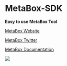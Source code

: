 # MetaBox-SDK

**Easy to use MetaBox Tool**

[MetaBox Website](https://metabox.rocks/)

[MetaBox Twitter](https://twitter.com/MetaBox_IC)

[MetaBox Documentation](https://metabox.gitbook.io/metabox-docs/)

![](http://scf3f-cyaaa-aaaal-aas3q-cai.raw.ic0.app/fk/1lSD8Nfc1WiBqd20_Yqz1)